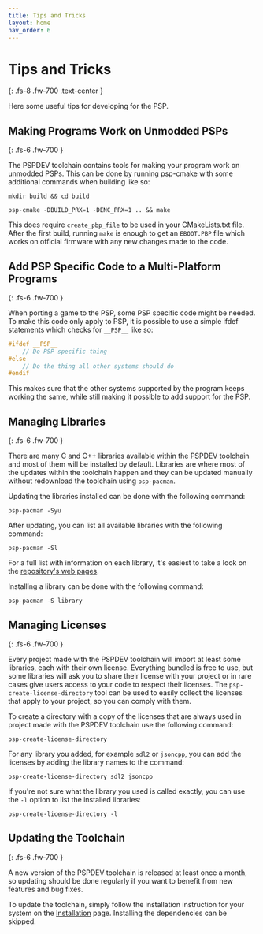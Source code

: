 ```yaml
---
title: Tips and Tricks
layout: home
nav_order: 6
---
```


# Tips and Tricks
{: .fs-8 .fw-700 .text-center }

Here some useful tips for developing for the PSP.

## Making Programs Work on Unmodded PSPs
{: .fs-6 .fw-700 }

The PSPDEV toolchain contains tools for making your program work on unmodded PSPs. This can be done by running psp-cmake with some additional commands when building like so:

```shell
mkdir build && cd build
```

```shell
psp-cmake -DBUILD_PRX=1 -DENC_PRX=1 .. && make
```


This does require `create_pbp_file` to be used in your CMakeLists.txt file. After the first build, running `make` is enough to get an `EBOOT.PBP` file which works on official firmware with any new changes made to the code.

## Add PSP Specific Code to a Multi-Platform Programs
{: .fs-6 .fw-700 }

When porting a game to the PSP, some PSP specific code might be needed. To make this code only apply to PSP, it is possible to use a simple ifdef statements which checks for `__PSP__` like so:
 
```c
#ifdef __PSP__
    // Do PSP specific thing
#else
    // Do the thing all other systems should do
#endif
```

This makes sure that the other systems supported by the program keeps working the same, while still making it possible to add support for the PSP.

## Managing Libraries
{: .fs-6 .fw-700 }

There are many C and C++ libraries available within the PSPDEV toolchain and most of them will be installed by default. Libraries are where most of the updates within the toolchain happen and they can be updated manually without redownload the toolchain using `psp-pacman`.

Updating the libraries installed can be done with the following command:

```shell
psp-pacman -Syu
```

After updating, you can list all available libraries with the following command:

```shell
psp-pacman -Sl
```

For a full list with information on each library, it's easiest to take a look on the [repository's web pages](https://pspdev.github.io/psp-packages).

Installing a library can be done with the following command:

```shell
psp-pacman -S library
```

## Managing Licenses
{: .fs-6 .fw-700 }

Every project made with the PSPDEV toolchain will import at least some libraries, each with their own license. Everything bundled is free to use, but some libraries will ask you to share their license with your project or in rare cases give users access to your code to respect their licenses. The `psp-create-license-directory` tool can be used to easily collect the licenses that apply to your project, so you can comply with them.

To create a directory with a copy of the licenses that are always used in project made with the PSPDEV toolchain use the following command:

```
psp-create-license-directory 
```

For any library you added, for example `sdl2` or `jsoncpp`, you can add the licenses by adding the library names to the command:

```
psp-create-license-directory sdl2 jsoncpp
```

If you're not sure what the library you used is called exactly, you can use the `-l` option to list the installed libraries:

```
psp-create-license-directory -l
```

## Updating the Toolchain
{: .fs-6 .fw-700 }

A new version of the PSPDEV toolchain is released at least once a month, so updating should be done regularly if you want to benefit from new features and bug fixes.

To update the toolchain, simply follow the installation instruction for your system on the [Installation](installation.html) page. Installing the dependencies can be skipped.
